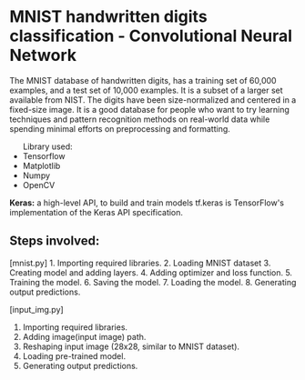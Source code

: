 <h1>MNIST handwritten digits classification - Convolutional Neural Network</h1>

The MNIST database of handwritten digits, has a training set of 60,000 examples, and a test set of 10,000 examples. It is a subset of a larger set available from NIST. The digits have been size-normalized and centered in a fixed-size image.
It is a good database for people who want to try learning techniques and pattern recognition methods on real-world data while spending minimal efforts on preprocessing and formatting.

<ul>Library used:
  <li>Tensorflow</li>
  <li>Matplotlib</li>
  <li>Numpy</li>
  <li>OpenCV</li>
</ul>

 <b>Keras:</b> a high-level API, to build and train models
 tf.keras is TensorFlow's implementation of the Keras API specification.
 
 <h2>Steps involved:</h2>
 [mnist.py]
 1. Importing required libraries.
 2. Loading MNIST dataset
 3. Creating model and adding layers.
 4. Adding optimizer and loss function.
 5. Training the model.
 6. Saving the model.
 7. Loading the model.
 8. Generating output predictions.
 
 [input_img.py]
 1. Importing required libraries.
 2. Adding image(input image) path.
 3. Reshaping input image (28x28, similar to MNIST dataset).
 4. Loading pre-trained model.
 5. Generating output predictions.
